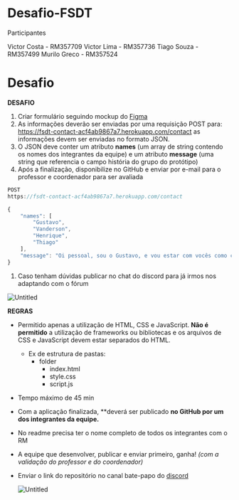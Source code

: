 # Desafio-FSDT

Participantes

Victor Costa - RM357709
Victor Lima - RM357736
Tiago Souza - RM357499
Murilo Greco - RM357524

# Desafio

**DESAFIO**

1. Criar formulário seguindo mockup do [Figma](https://www.figma.com/file/scLVh5Mov1SJlwMv0wQ2bW/POSTECH---FULLSTACK?type=design&node-id=0%3A1&mode=design&t=5tNVEAykHd8GeMof-1)
2. As informações deverão ser enviadas por uma requisição POST para: https://fsdt-contact-acf4ab9867a7.herokuapp.com/contact as informações devem ser enviadas no formato JSON.
3. O JSON deve conter um atributo **names** (um array de string contendo os nomes dos integrantes da equipe) e um atributo **message** (uma string que referencia o campo história do grupo do protótipo)
4. Após a finalização, disponibilize no GitHub e enviar por e-mail para o professor e coordenador para ser avaliada

```jsx
POST
https://fsdt-contact-acf4ab9867a7.herokuapp.com/contact

{
    "names": [
        "Gustavo",
        "Vanderson",
        "Henrique",
        "Thiago"
    ],
    "message": "Oi pessoal, sou o Gustavo, e vou estar com vocês como coordenador no curso de Full Stack! …"
}

```

1. Caso tenham dúvidas publicar no chat do discord para já irmos nos adaptando com o fórum 

![Untitled]([https://prod-files-secure.s3.us-west-2.amazonaws.com/4d2d6738-6d33-4467-84b2-bdb485905c0f/b4626837-0115-4f13-8a35-9fb6cad9eac7/Untitled.png](https://zealous-handball-b23.notion.site/image/https%3A%2F%2Fprod-files-secure.s3.us-west-2.amazonaws.com%2F4d2d6738-6d33-4467-84b2-bdb485905c0f%2Fb4626837-0115-4f13-8a35-9fb6cad9eac7%2FUntitled.png?table=block&id=8d7b478a-b48e-48af-931a-8e716704c4c7&spaceId=4d2d6738-6d33-4467-84b2-bdb485905c0f&width=2000&userId=&cache=v2))

**REGRAS**

- Permitido apenas a utilização de HTML, CSS e JavaScript. **Não é permitido** a utilização de frameworks ou bibliotecas e os arquivos de CSS e JavaScript devem estar separados do HTML.
    - Ex de estrutura de pastas:
        - folder
            - index.html
            - style.css
            - script.js
- Tempo máximo de 45 min
- Com a aplicação finalizada, **deverá ser publicado **no GitHub por um dos integrantes da equipe.**
- No readme precisa ter o nome completo de todos os integrantes com o RM
- A equipe que desenvolver, publicar e enviar primeiro, ganha! *(com a validação do professor e do coordenador)*
- Enviar o link do repositório no canal bate-papo do [discord](https://discord.com/channels/1179103166873223259/1179103827639668747)
    
    ![Untitled]([https://prod-files-secure.s3.us-west-2.amazonaws.com/4d2d6738-6d33-4467-84b2-bdb485905c0f/da0c7e00-88f7-497a-af78-df789c199c65/Untitled.png](https://zealous-handball-b23.notion.site/image/https%3A%2F%2Fprod-files-secure.s3.us-west-2.amazonaws.com%2F4d2d6738-6d33-4467-84b2-bdb485905c0f%2Fda0c7e00-88f7-497a-af78-df789c199c65%2FUntitled.png?table=block&id=67ee81ae-4735-4863-8301-eb1eb779a0a1&spaceId=4d2d6738-6d33-4467-84b2-bdb485905c0f&width=620&userId=&cache=v2))
